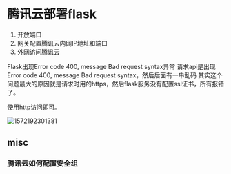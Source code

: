 # 腾讯云部署flask



1. 开放端口
2. 网关配置腾讯云内网IP地址和端口
3. 外网访问腾讯云





Flask出现Error code 400, message Bad request syntax异常
请求api是出现Error code 400, message Bad request syntax，然后后面有一串乱码
其实这个问题最大的原因就是请求时用的https，然后flask服务没有配置ssl证书，所有报错了。

使用http访问即可。



![1572192301381](C:\Users\csy_acer_win8\AppData\Roaming\Typora\typora-user-images\1572192301381.png)

## misc
### 腾讯云如何配置安全组
